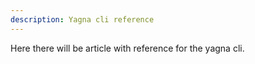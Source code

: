 ```yaml
---
description: Yagna cli reference
---
```


Here there will be article with reference for the yagna cli.



